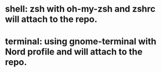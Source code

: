 # shell: zsh with oh-my-zsh and zshrc will attach to the repo.
# terminal: using gnome-terminal with Nord profile and will attach to the repo.
